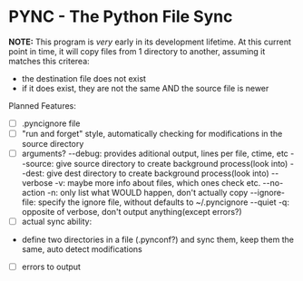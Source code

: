 # PYNC - The Python File Sync

**NOTE:** This program is *very* early in its development lifetime. At this current point in time, it will copy files from 1 directory to another, assuming it matches this criterea:

- the destination file does not exist
- if it does exist, they are not the same AND the source file is newer

Planned Features:

- [ ] .pyncignore file
- [ ] "run and forget" style, automatically checking for modifications in the source directory
- [ ] arguments?
    --debug: provides aditional output, lines per file, ctime, etc
    --source: give source directory to create background process(look into)
    --dest: give dest directory to create background process(look into)
    --verbose -v: maybe more info about files, which ones check etc.
    --no-action -n: only list what WOULD happen, don't actually copy
    --ignore-file: specify the ignore file, without defaults to ~/.pyncignore
    --quiet -q: opposite of verbose, don't output anything(except errors?)
- [ ] actual sync ability:
* define two directories in a file (.pynconf?) and sync them, keep them the same, auto detect modifications
- [ ] errors to output

